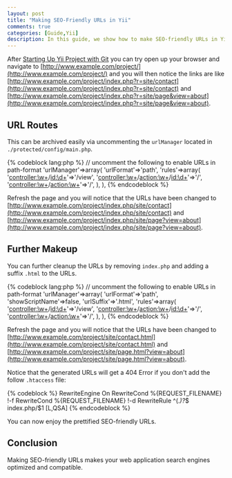 ```yaml
---
layout: post
title: "Making SEO-Friendly URLs in Yii"
comments: true
categories: [Guide,Yii]
description: In this guide, we show how to make SEO-friendly URLs in Yii.
---
```

After [Starting Up Yii Project with Git](http://kcblog.net/2012/03/01/starting-up-yii-project-with-git.html) you can try open up your browser and navigate to [http://www.example.com/project/](http://www.example.com/project/) and you will then notice the links are like [http://www.example.com/project/index.php?r=site/contact](http://www.example.com/project/index.php?r=site/contact) and [http://www.example.com/project/index.php?r=site/page&view=about](http://www.example.com/project/index.php?r=site/page&view=about).

##  URL Routes

This can be archived easily via uncommenting the `urlManager` located in `./protected/config/main.php`.

{% codeblock lang:php %}
// uncomment the following to enable URLs in path-format
'urlManager'=>array(
  'urlFormat'=>'path',
  'rules'=>array(
    '<controller:\w+>/<id:\d+>'=>'<controller>/view',
    '<controller:\w+>/<action:\w+>/<id:\d+>'=>'<controller>/<action>',
    '<controller:\w+>/<action:\w+>'=>'<controller>/<action>',
  ),
),
{% endcodeblock %}

Refresh the page and you will notice that the URLs have been changed to [http://www.example.com/project/index.php/site/contact](http://www.example.com/project/index.php/site/contact) and [http://www.example.com/project/index.php/site/page?view=about](http://www.example.com/project/index.php/site/page?view=about).

## Further Makeup

You can further cleanup the URLs by removing `index.php` and adding a suffix `.html` to the URLs.

{% codeblock lang:php %}
// uncomment the following to enable URLs in path-format
'urlManager'=>array(
  'urlFormat'=>'path',
  'showScriptName'=>false,
  'urlSuffix'=>'.html',
  'rules'=>array(
    '<controller:\w+>/<id:\d+>'=>'<controller>/view',
    '<controller:\w+>/<action:\w+>/<id:\d+>'=>'<controller>/<action>',
    '<controller:\w+>/<action:\w+>'=>'<controller>/<action>',
  ),
),
{% endcodeblock %}

Refresh the page and you will notice that the URLs have been changed to [http://www.example.com/project/site/contact.html](http://www.example.com/project/site/contact.html) and [http://www.example.com/project/site/page.html?view=about](http://www.example.com/project/site/page.html?view=about).

Notice that the generated URLs will get a 404 Error if you don't add the follow `.htaccess` file:

{% codeblock %}
RewriteEngine On
RewriteCond %{REQUEST_FILENAME} !-f
RewriteCond %{REQUEST_FILENAME} !-d
RewriteRule ^(.*)\?*$ index.php/$1 [L,QSA]
{% endcodeblock %}

You can now enjoy the prettified SEO-friendly URLs.

## Conclusion

Making SEO-friendly URLs makes your web application search engines optimized and compatible. 
